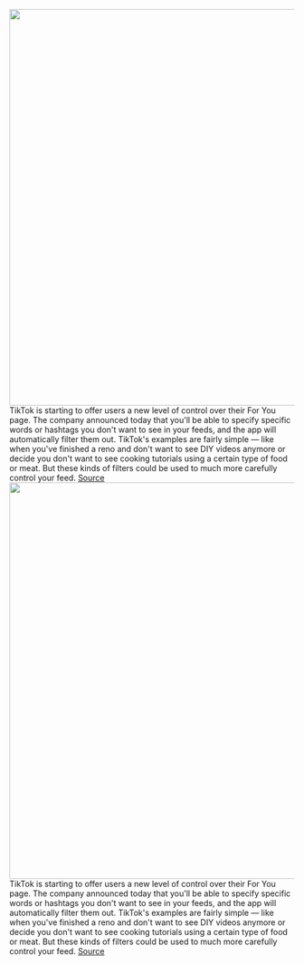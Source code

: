<img src='https://cdn.vox-cdn.com/thumbor/so1YKD8xXEsrGCuf8YAOZvZYeEg=/0x0:2040x1360/1200x800/filters:focal(857x517:1183x843)/cdn.vox-cdn.com/uploads/chorus_image/image/71102323/acastro_200713_1777_tikTok_0002.0.0.jpg' width='700px' /><br/>
TikTok is starting to offer users a new level of control over their For You page. The company announced today that you'll be able to specify specific words or hashtags you don't want to see in your feeds, and the app will automatically filter them out. TikTok's examples are fairly simple — like when you've finished a reno and don't want to see DIY videos anymore or decide you don't want to see cooking tutorials using a certain type of food or meat. But these kinds of filters could be used to much more carefully control your feed.
<a href='https://www.theverge.com/2022/7/13/23205795/tiktok-algorithm-hashtag-filters-safety-content-levels'> Source <a/><img src='https://cdn.vox-cdn.com/thumbor/so1YKD8xXEsrGCuf8YAOZvZYeEg=/0x0:2040x1360/1200x800/filters:focal(857x517:1183x843)/cdn.vox-cdn.com/uploads/chorus_image/image/71102323/acastro_200713_1777_tikTok_0002.0.0.jpg' width='700px' /><br/>
TikTok is starting to offer users a new level of control over their For You page. The company announced today that you'll be able to specify specific words or hashtags you don't want to see in your feeds, and the app will automatically filter them out. TikTok's examples are fairly simple — like when you've finished a reno and don't want to see DIY videos anymore or decide you don't want to see cooking tutorials using a certain type of food or meat. But these kinds of filters could be used to much more carefully control your feed.
<a href='https://www.theverge.com/2022/7/13/23205795/tiktok-algorithm-hashtag-filters-safety-content-levels'> Source <a/>
